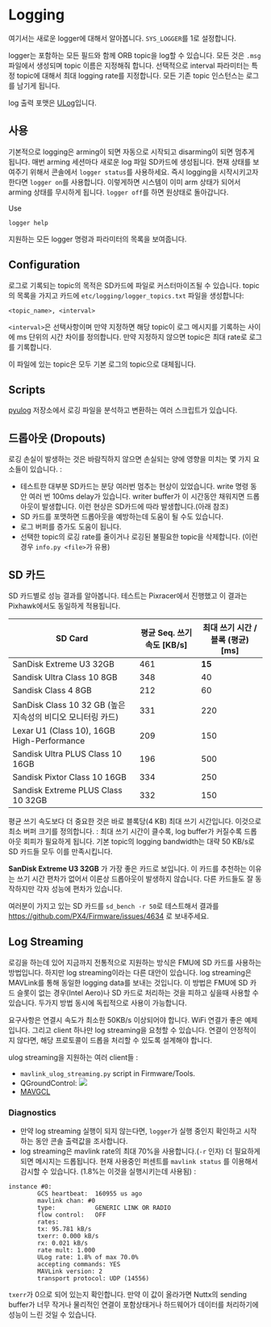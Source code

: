 # Logging

여기서는 새로운 logger에 대해서 알아봅니다. `SYS_LOGGER`를 1로 설정합니다.

logger는 포함하는 모든 필드와 함께 ORB topic을 log할 수 있습니다. 모든 것은 `.msg` 파일에서 생성되며 topic 이름은 지정해줘 합니다. 선택적으로 interval 파라미터는 특정 topic에 대해서 최대 logging rate를 지정합니다. 모든 기존 topic 인스턴스는 로그를 남기게 됩니다.

log 출력 포맷은 [ULog](advanced-ulog-file-format.md)입니다.

## 사용
기본적으로 logging은 arming이 되면 자동으로 시작되고 disarming이 되면 멈추게 됩니다. 매번 arming 세션마다 새로운 log 파일 SD카드에 생성됩니다. 현재 상태를 보여주기 위해서 콘솔에서 `logger status`를 사용하세요. 즉시 logging을 시작시키고자 한다면 `logger on`를 사용합니다. 이렇게하면 시스템이 이미 arm 상태가 되어서 arming 상태를 무시하게 됩니다. `logger off`를 하면 원상태로 돌아갑니다.

Use
```
logger help
```
지원하는 모든 logger 명령과 파라미터의 목록을 보여줍니다.


## Configuration
로그로 기록되는 topic의 목적은 SD카드에 파일로 커스터마이즈될 수 있습니다. topic의 목록을 가지고 카드에 `etc/logging/logger_topics.txt` 파일을 생성합니다:
```
<topic_name>, <interval>
```
`<interval>`은 선택사항이며 만약 지정하면 해당 topic이 로그 메시지를 기록하는 사이에 ms 단위의 시간 차이를 정의합니다. 만약 지정하지 않으면 topic은 최대 rate로 로그를 기록합니다.

이 파일에 있는 topic은 모두 기본 로그의 topic으로 대체됩니다.

## Scripts
[pyulog](https://github.com/PX4/pyulog) 저장소에서 로깅 파일을 분석하고 변환하는 여러 스크립트가 있습니다.

## 드롭아웃 (Dropouts)

로깅 손실이 발생하는 것은 바람직하지 않으면 손실되는 양에 영향을 미치는 몇 가지 요소들이 있습니다. :
- 테스트한 대부분 SD카드는 분당 여러번 멈추는 현상이 있었습니다. write 명령 동안 여러 번 100ms delay가 있습니다. writer buffer가 이 시간동안 채워지면 드롭아웃이 발생합니다. 이런 현상은 SD카드에 따라 발생합니다.(아래 참조)
- SD 카드를 포맷하면 드롭아웃을 예방하는데 도움이 될 수도 있습니다.
- 로그 버퍼를 증가도 도움이 됩니다.
- 선택한 topic의 로깅 rate를 줄이거나 로깅된 불필요한 topic을 삭제합니다. (이런 경우 `info.py <file>`가 유용)

## SD 카드
SD 카드별로 성능 결과를 알아봅니다.
테스트는 Pixracer에서 진행했고 이 결과는 Pixhawk에서도 동일하게 적용됩니다.

| SD Card | 평균 Seq. 쓰기 속도 [KB/s] | 최대 쓰기 시간 / 블록 (평균) [ms] |
| -- | -- | -- |
| SanDisk Extreme U3 32GB | 461 | **15** |
| Sandisk Ultra Class 10 8GB | 348 | 40 |
| Sandisk Class 4 8GB | 212 | 60 |
| SanDisk Class 10 32 GB (높은 지속성의 비디오 모니터링 카드) | 331 | 220 |
| Lexar U1 (Class 10), 16GB High-Performance | 209 | 150 |
| Sandisk Ultra PLUS Class 10 16GB | 196 | 500 |
| Sandisk Pixtor Class 10 16GB | 334 | 250 |
| Sandisk Extreme PLUS Class 10 32GB | 332 | 150 |

평균 쓰기 속도보다 더 중요한 것은 바로 블록당(4 KB) 최대 쓰기 시간입니다. 이것으로 최소 버퍼 크기를 정의합니다. : 최대 쓰기 시간이 클수록, log buffer가 커질수록 드롭아웃 회피가 필요하게 됩니다. 기본 topic의 logging bandwidth는 대략 50 KB/s로 SD 카드들 모두 이를 만족시킵니다.

 **SanDisk Extreme U3 32GB** 가 가장 좋은 카드로 보입니다. 이 카드를 추천하는 이유는 쓰기 시간 편차가 없어서 이론상 드롭아웃이 발생하지 않습니다. 다른 카드들도 잘 동작하지만 각자 성능에 편차가 있습니다.

여러분이 가지고 있는 SD 카드를 `sd_bench -r 50`로 테스트해서 결과를 https://github.com/PX4/Firmware/issues/4634 로 보내주세요.

## Log Streaming
로깅을 하는데 있어 지금까지 전통적으로 지원하는 방식은 FMU에 SD 카드를 사용하는 방법입니다. 하지만 log streaming이라는 다른 대안이 있습니다. log streaming은 MAVLink를 통해 동일한 logging data를 보내는 것입니다. 이 방법은 FMU에 SD 카드 슬롯이 없는 경우(Intel Aero)나 SD 카드로 처리하는 것을 피하고 싶을때 사용할 수 있습니다. 두가지 방법 동시에 독립적으로 사용이 가능합니다.

요구사항은 연결시 속도가 최소한 50KB/s 이상되어야 합니다. WiFi 연결가 좋은 예제입니다. 그리고 client 하나만 log streaming을 요청할 수 있습니다. 연결이 안정적이지 않다면, 해당 프로토콜이 드롭을 처리할 수 있도록 설계해야 합니다.

ulog streaming을 지원하는 여러 client들 :
- `mavlink_ulog_streaming.py` script in Firmware/Tools.
- QGroundControl:
![](images/qgc_log_streaming.png)
- [MAVGCL](https://github.com/ecmnet/MAVGCL)

### Diagnostics
- 만약 log streaming 실행이 되지 않는다면, `logger`가 실행 중인지 확인하고 시작하는 동안 콘솔 출력값을 조사합니다.
- log streaming은 mavlink rate의 최대 70%을 사용합니다.(`-r` 인자) 더 필요하게 되면 메시지는 드롭됩니다. 현재 사용중인 퍼센트를 `mavlink status` 를 이용해서 감시할 수 있습니다. (1.8%는 이것을 실행시키는데 사용됨) :
```
instance #0:
        GCS heartbeat:  160955 us ago
        mavlink chan: #0
        type:           GENERIC LINK OR RADIO
        flow control:   OFF
        rates:
        tx: 95.781 kB/s
        txerr: 0.000 kB/s
        rx: 0.021 kB/s
        rate mult: 1.000
        ULog rate: 1.8% of max 70.0%
        accepting commands: YES
        MAVLink version: 2
        transport protocol: UDP (14556)
```
  `txerr`가 0으로 되어 있는지 확인합니다. 만약 이 값이 올라가면 Nuttx의 sending buffer가 너무 작거나 물리적인 연결이 포함상태거나 하드웨어가 데이터를 처리하기에 성능이 느린 것일 수 있습니다.

